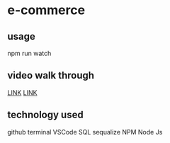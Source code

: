 # e-commerce

## usage

npm run watch

## video walk through

[LINK](https://drive.google.com/file/d/1e2NLc6_AI8Pnz33Iy9RI5MswJQR81Q00/view)
[LINK](https://drive.google.com/file/d/1ze3aeeaBYT00x4Z_zrdvBVEA7ci9gkO-/view)

## technology used

github terminal VSCode SQL sequalize NPM Node Js
